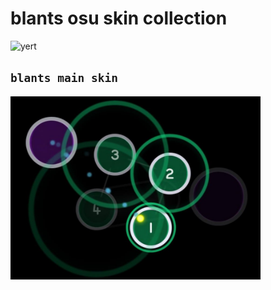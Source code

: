 blants osu skin collection
=
<img height="5%" src="https://a.ppy.sh/15588068?1718063618.jpeg" width="10%" title="blants profile picture" alt="yert"/>

## `blants main skin` 

<img src="\images\blantinglekito.jpg" width="400"/>

